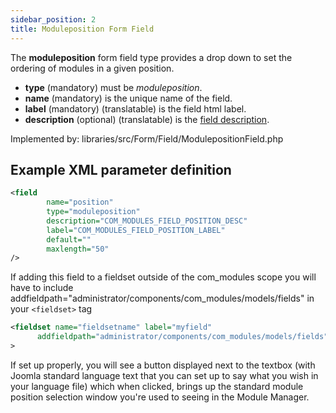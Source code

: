 ```yaml
---
sidebar_position: 2
title: Moduleposition Form Field
---
```


The **moduleposition** form field type provides a drop down to set the ordering of modules in a given position.

- **type** (mandatory) must be *moduleposition*.
- **name** (mandatory) is the unique name of the field.
- **label** (mandatory) (translatable) is the field html label.
- **description** (optional) (translatable) is the [field description](../standard-form-field-attributes.md#description).

Implemented by: libraries/src/Form/Field/ModulepositionField.php

## Example XML parameter definition

```xml
<field
        name="position" 
        type="moduleposition"
        description="COM_MODULES_FIELD_POSITION_DESC"
        label="COM_MODULES_FIELD_POSITION_LABEL"
        default=""
        maxlength="50"
/>
```

If adding this field to a fieldset outside of the com_modules scope you will have to include addfieldpath="administrator/components/com_modules/models/fields" in your `<fieldset>` tag

```xml
<fieldset name="fieldsetname" label="myfield"
	  addfieldpath="administrator/components/com_modules/models/fields"
>
```

If set up properly, you will see a button displayed next to the textbox (with Joomla standard language text that you can set up to say what you wish in your language file) which when clicked, brings up the standard module position selection window you're used to seeing in the Module Manager. 